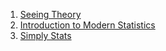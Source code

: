 1. [Seeing Theory](https://seeing-theory.brown.edu/)
2. [Introduction to Modern Statistics](https://openintro-ims.netlify.app/)
3. [Simply Stats](https://simplystatistics.org/)
